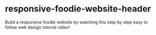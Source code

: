 # responsive-foodie-website-header
Build a responsive foodie website by watching this step by step easy to follow web design tutorial video!
